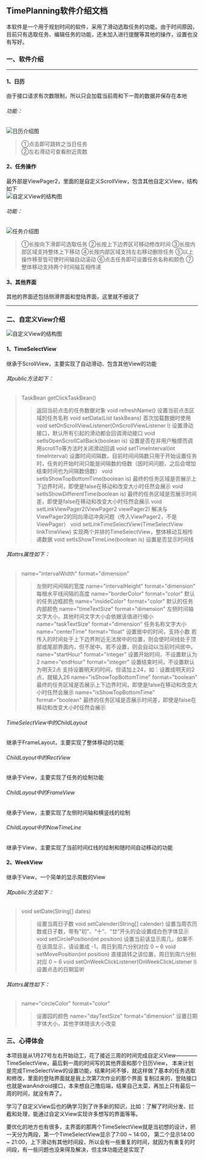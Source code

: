 ## TimePlanning软件介绍文档  
 本软件是一个用于规划时间的软件，采用了滑动选取任务的功能。由于时间原因，目前只有选取任务、编辑任务的功能，还未加入进行提醒等其他的操作，设置也没有写好。  

### 一、软件介绍  
---
#### 1、日历  
 由于接口请求有次数限制，所以只会加载当前周和下一周的数据并保存在本地  
###### 功能：
![日历介绍图](https://github.com/985892345/TimePlanning/blob/main/app/src/main/res/drawable-v24/img_explain_week.jpg)
> ①点击即可跳转之当日任务  
> ②左右滑动可查看附近周数

#### 2、任务操作
 最外部是ViewPager2，里面的是自定义ScrollView，包含其他自定义View，结构如下  
![自定义View的结构图](https://github.com/985892345/TimePlanning/blob/main/app/src/main/res/drawable-v24/img_github_1.jpg)  
###### 功能：
![任务介绍图](https://github.com/985892345/TimePlanning/blob/main/app/src/main/res/drawable-v24/img_explain_timeview.png)
> ①长按向下滑即可选取任务
> ②长按上下边界区可移动修改时间
> ③长按内部区域支持整体上下移动
> ④长按内部区域支持左右移动删除任务
> ⑤以上操作移至皆可使时间轴自动滚动
> ⑥点击任务即可设置任务名称和颜色
> ⑦整体移动支持两个时间轴互相传递

#### 3、其他界面
 其他的界面还包括侧滑界面和登陆界面，这里就不细说了  

---


### 二、自定义View介绍
![自定义View的结构图](https://github.com/985892345/TimePlanning/blob/main/app/src/main/res/drawable-v24/img_github_1.jpg)  
#### 1、TimeSelectView
 继承于ScrollView，主要实现了自动滑动、包含其他View的功能  
###### 其public方法如下：
> TaskBean getClickTaskBean()
>> 返回当前点击的任务数据对象
> void refreshName()
>> 设置当前点击区域的任务名称
> void setData(List<TaskBean> taskBeans)
>> 首次加载数据时使用
> void setOnScrollViewListener(OnScrollViewListener l)
>> 设置滑动接口，默认所有引起的滑动都会回调滑动接口
> void setIsOpenScrollCallBack(boolean is)
>> 设置是否在非用户触摸而调用scrollTo等方法时关闭滑动回调
> void setTimeInterval(int timeInterval)
>> 设置时间间隔数，目前时间间隔数只用于开始设置任务时，任务的开始时间只能是间隔数的倍数（因时间问题，之后会增加结束时间也为间隔数倍数）
> void setIsShowTopBottomTime(boolean is)
>> 最终的任务区域是否展示上下边界时间，即使是false在移动和改变大小时任然会展示
> void setIsShowDifferentTime(boolean is)
>> 最终的任务区域是否展示时间差，即使是false在移动和改变大小时任然会展示
> void setLinkViewPager2(ViewPager2 viewPager2)
>> 解决与ViewPager2的同向滑动冲突问题（传入ViewPager2，不是ViewPager）
> void setLinkTimeSelectView(TimeSelectView linkTimeView)
>> 实现两个并排的TimeSelectView，整体移动互相传递数据
> void setIsShowTimeLine(boolean is)
>> 设置是否显示时间线
###### 其attrs属性如下：
> name="intervalWidth" format="dimension"
>> 左侧时间间隔的宽度
> name="intervalHeight" format="dimension"
>> 每根水平线间隔的高度
> name="borderColor" format="color"
>> 默认的任务边框颜色
> name="insideColor" format="color"
>> 默认的任务内部颜色
> name="timeTextSize" format="dimension"
>> 左侧时间轴文字大小，其他时间文字大小会依据该值进行缩小
> name="taskTextSize" format="dimension"
>> 任务名称文字大小
> name="centerTime" format="float"
>> 设置居中的时间，支持小数
>> 若传入的时间处于上下边界附近无法居中的位置，则会使时间线处于顶部或尾部界面内，但不居中。若不设置，则会自动以当前时间居中。
> name="startHour" format="integer"
>> 设置开始时间，不设置默认为2
> name="endHour" format="integer"
>> 设置结束时间，不设置默认为明天2点
>> 支持设置明天的时间，但请加上24，如：设置成明天的2点，就输入26
> name="isShowTopBottomTime" format="boolean"
>> 最终的任务区域是否展示上下边界时间，即使是false在移动和改变大小时任然会展示
> name="isShowTopBottomTime" format="boolean"
>> 最终的任务区域是否展示时间差，即使是false在移动和改变大小时任然会展示


###### TimeSelectView中的ChildLayout
 继承于FrameLayout，主要实现了整体移动的功能
###### ChildLayout中的RectView
 继承于View，主要实现了任务的绘制功能
###### ChildLayout中的FrameView
 继承于View，主要实现了左侧时间轴和横竖线的绘制
###### ChildLayout中的NowTimeLine
 继承于View，主要实现了当前时间红线的绘制和随时间自动移动的功能

#### 2、WeekView
 继承于View，一个简单的显示周数的View
###### 其public方法如下：
> void setDate(String[] dates)
>> 设置当周日子数
> void setCalender(String[] calender)
>> 设置当周农历数或日子数，带有“初”、“十”、“廿”开头的会设置成白色字体显示
> void setCirclePosition(int position)
>> 设置当前该显示周几，如果不在该周显示，请设置成 -1，周日到周六分别对应 0 ~ 6
> void setMovePosition(int position)
>> 直接跳转之该位置，周日到周六分别对应 0 ~ 6
> void setOnWeekClickListener(OnWeekClickListener l)
>> 设置点击的日期监听
###### 其attrs属性如下：
> name="circleColor" format="color"
>> 设置园的颜色
> name="dayTextSize" format="dimension"
>> 设置日期字体大小，其他字体随该大小改变  

### 三、心得体会
 本项目是从1月27号左右开始动工，花了接近三周的时间完成自定义View————TimeSelectView，最后剩一周的时间写的其他界面和那个日历View，
本来计划是完成TimeSelectView的设置功能，结果时间不够，就这样做了基本的任务选取和修改，里面的登陆界面就是我上次第7次作业的那个界面
复制过来的，登陆接口也就是wanAndroid接口，本来想自己撸后端，结果自己太菜，再加上只有最后一周的时间，就没有弄了。  

 学习了自定义View后也的确学习到了许多新的知识，比如：了解了时间分发、拦截和处理，能通过自定义View实现许多想写的界面等等。  

 要优化的地方也有很多，主界面的那两个TimeSelectView就是当初想的设计，把一天分为两段，第一个TimeSelectView显示了7:00 ~ 14:00，
第二个显示14:00 ~ 21:00，上下滑动有其他时间段，所以会有一些重复的时间，就因为有重复的时间段，有一些问题也没来得及解决，但主体功能还是实现了
   
 
